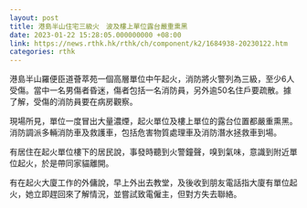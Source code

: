```yaml
---
layout: post
title: 港島半山住宅三級火　波及樓上單位露台嚴重熏黑
date: 2023-01-22 15:28:05.000000000 +08:00
link: https://news.rthk.hk/rthk/ch/component/k2/1684938-20230122.htm
categories: rthk
---
```


港島半山羅便臣道薈萃苑一個高層單位中午起火，消防將火警列為三級，至少6人受傷。當中一名男傷者昏迷，傷者包括一名消防員，另外逾50名住戶要疏散。據了解，受傷的消防員要在病房觀察。

現場所見，單位一度冒出大量濃煙，起火單位及樓上單位的露台位置都嚴重熏黑。消防調派多輛消防車及救護車，包括危害物質處理車及消防潛水拯救車到場。

有居住在起火單位樓下的居民說，事發時聽到火警鐘聲，嗅到氣味，意識到附近單位起火，於是帶同家貓離開。

有在起火大廈工作的外傭說，早上外出去教堂，及後收到朋友電話指大廈有單位起火，她立即趕回來了解情況，並嘗試致電僱主，但對方失去聯絡。

